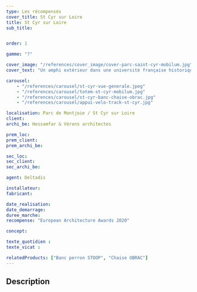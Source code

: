 ```yaml
---
type: Les récompensés
cover_title: St Cyr sur Loire
title: St Cyr sur Loire
sub_title:


order: 1

gamme: "?"

cover_image: "/references/cover_image/cover-parc-saint-cyr-mobilum.jpg"
cover_text: "Un amphi extérieur dans une université française historique"

carousel:
    - "/references/carousel/st-cyr-vue-generale.jpeg"
    - "/references/carousel/totem-st-cyr-mobilum.jpg"
    - "/references/carousel/st-cyr-banc-chaise-obrac.jpg"
    - "/references/carousel/appui-velo-track-st-cyr.jpg"

localisation: Parc de Montjoie / St Cyr sur Loire
client:
archi_be: Hessamfar & Vérons architectes

prem_loc:
prem_client:
prem_archi_be:

sec_loc:
sec_client:
sec_archi_be:

agent: Deltadis

installateur:
fabricant:

date_realisation:
date_demarrage:
duree_marche:
recompense: "European Architecture Awards 2020"

concept:

texte_quotidien :
texte_vicat :

relatedProducts: ["Banc perron STOOP", "Chaise OBRAC"]
---
```


## Description
